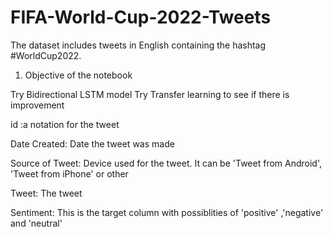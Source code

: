 # FIFA-World-Cup-2022-Tweets
The dataset includes tweets in English containing the hashtag #WorldCup2022. 
1. Objective of the notebook

Try Bidirectional LSTM model
Try Transfer learning to see if there is improvement

id :a notation for the tweet

Date Created: Date the tweet was made

Source of Tweet: Device used for the tweet. It can be 'Tweet from Android', 'Tweet from iPhone' or other

Tweet: The tweet

Sentiment: This is the target column with possiblities of 'positive' ,'negative' and 'neutral'
